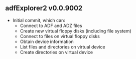 adfExplorer2 v0.0.9002
-------------

  * Initial commit, which can:
    * Connect to ADF and ADZ files
    * Create new virtual floppy disks (including file system)
    * Connect to files on virtual floppy disks
    * Obtain device information
    * List files and directories on virtual device
    * Create directories on virtual device